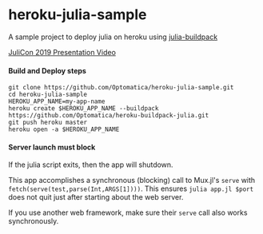 # heroku-julia-sample
A sample project to deploy julia on heroku using [julia-buildpack](https://github.com/Optomatica/heroku-buildpack-julia)

[JuliCon 2019 Presentation Video](https://www.youtube.com/watch?v=p--assaV64g)

#### Build and Deploy steps
```
git clone https://github.com/Optomatica/heroku-julia-sample.git
cd heroku-julia-sample
HEROKU_APP_NAME=my-app-name
heroku create $HEROKU_APP_NAME --buildpack https://github.com/Optomatica/heroku-buildpack-julia.git
git push heroku master
heroku open -a $HEROKU_APP_NAME
```

#### Server launch must block

If the julia script exits, then the app will shutdown.

This app accomplishes a synchronous (blocking) call to Mux.jl's `serve` with `fetch(serve(test,parse(Int,ARGS[1])))`. This ensures `julia app.jl $port` does not quit just after starting about the web server.

If you use another web framework, make sure their `serve` call also works synchronously.
